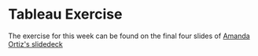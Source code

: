 # Tableau Exercise

The exercise for this week can be found on the final four slides of [Amanda Ortiz's slidedeck](https://docs.google.com/presentation/d/1OMu_mCiX1iC6fFbjhKloOmN75wZlKj6u/edit?usp=drive_link&ouid=112864342573480295190&rtpof=true&sd=true)
